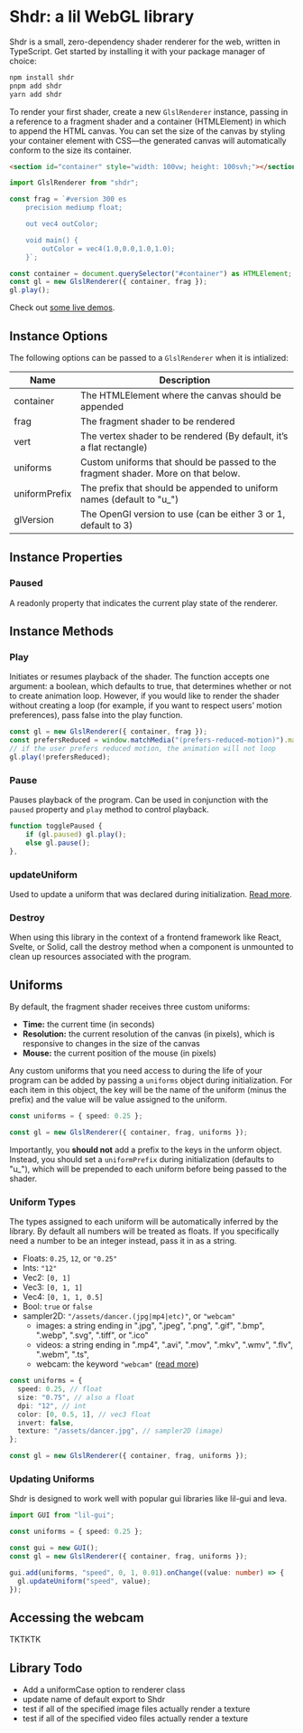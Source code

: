 # Shdr: a lil WebGL library

Shdr is a small, zero-dependency shader renderer for the web, written in TypeScript. Get started by installing it with your package manager of choice:

```bash
npm install shdr
pnpm add shdr
yarn add shdr
```

To render your first shader, create a new `GlslRenderer` instance, passing in a reference to a fragment shader and a container (HTMLElement) in which to append the HTML canvas. You can set the size of the canvas by styling your container element with CSS—the generated canvas will automatically conform to the size its container.

```html
<section id="container" style="width: 100vw; height: 100svh;"></section>
```

```ts
import GlslRenderer from "shdr";

const frag = `#version 300 es
    precision mediump float;

    out vec4 outColor;

    void main() {
        outColor = vec4(1.0,0.0,1.0,1.0);
    }`;

const container = document.querySelector("#container") as HTMLElement;
const gl = new GlslRenderer({ container, frag });
gl.play();
```

Check out [some live demos](https://shdr.andystew.art/).

## Instance Options

The following options can be passed to a `GlslRenderer` when it is intialized:

| Name          | Description                                                                       |
| ------------- | --------------------------------------------------------------------------------- |
| container     | The HTMLElement where the canvas should be appended                               |
| frag          | The fragment shader to be rendered                                                |
| vert          | The vertex shader to be rendered (By default, it’s a flat rectangle)              |
| uniforms      | Custom uniforms that should be passed to the fragment shader. More on that below. |
| uniformPrefix | The prefix that should be appended to uniform names (default to "u\_")            |
| glVersion     | The OpenGl version to use (can be either 3 or 1, default to 3)                    |

## Instance Properties

### Paused

A readonly property that indicates the current play state of the renderer.

## Instance Methods

### Play

Initiates or resumes playback of the shader. The function accepts one argument: a boolean, which defaults to true, that determines whether or not to create animation loop. However, if you would like to render the shader without creating a loop (for example, if you want to respect users’ motion preferences), pass false into the play function.

```ts
const gl = new GlslRenderer({ container, frag });
const prefersReduced = window.matchMedia("(prefers-reduced-motion)").matches;
// if the user prefers reduced motion, the animation will not loop
gl.play(!prefersReduced);
```

### Pause

Pauses playback of the program. Can be used in conjunction with the `paused` property and `play` method to control playback.

```ts
function togglePaused {
    if (gl.paused) gl.play();
    else gl.pause();
},
```

### updateUniform

Used to update a uniform that was declared during initialization. [Read more](https://github.com/andy-stewart-design/shdr?tab=readme-ov-file#updating-uniforms).

### Destroy

When using this library in the context of a frontend framework like React, Svelte, or Solid, call the destroy method when a component is unmounted to clean up resources associated with the program.

## Uniforms

By default, the fragment shader receives three custom uniforms:

- **Time:** the current time (in seconds)
- **Resolution:** the current resolution of the canvas (in pixels), which is responsive to changes in the size of the canvas
- **Mouse:** the current position of the mouse (in pixels)

Any custom uniforms that you need access to during the life of your program can be added by passing a `uniforms` object during initialization. For each item in this object, the key will be the name of the uniform (minus the prefix) and the value will be value assigned to the uniform.

```ts
const uniforms = { speed: 0.25 };

const gl = new GlslRenderer({ container, frag, uniforms });
```

Importantly, you **should not** add a prefix to the keys in the unform object. Instead, you should set a `uniformPrefix` during initialization (defaults to "u\_"), which will be prepended to each uniform before being passed to the shader.

### Uniform Types

The types assigned to each uniform will be automatically inferred by the library. By default all numbers will be treated as floats. If you specifically need a number to be an integer instead, pass it in as a string.

- Floats: `0.25`, `12`, or `"0.25"`
- Ints: `"12"`
- Vec2: `[0, 1]`
- Vec3: `[0, 1, 1]`
- Vec4: `[0, 1, 1, 0.5]`
- Bool: `true` or `false`
- sampler2D: `"/assets/dancer.(jpg|mp4|etc)"`, or `"webcam"`
  - images: a string ending in ".jpg", ".jpeg", ".png", ".gif", ".bmp", ".webp", ".svg", ".tiff", or ".ico"
  - videos: a string ending in ".mp4", ".avi", ".mov", ".mkv", ".wmv", ".flv", ".webm", ".ts",
  - webcam: the keyword `"webcam"` ([read more](https://github.com/andy-stewart-design/shdr?tab=readme-ov-file#accessing-the-webcam))

```ts
const uniforms = {
  speed: 0.25, // float
  size: "0.75", // also a float
  dpi: "12", // int
  color: [0, 0.5, 1], // vec3 float
  invert: false,
  texture: "/assets/dancer.jpg", // sampler2D (image)
};

const gl = new GlslRenderer({ container, frag, uniforms });
```

### Updating Uniforms

Shdr is designed to work well with popular gui libraries like lil-gui and leva.

```ts
import GUI from "lil-gui";

const uniforms = { speed: 0.25 };

const gui = new GUI();
const gl = new GlslRenderer({ container, frag, uniforms });

gui.add(uniforms, "speed", 0, 1, 0.01).onChange((value: number) => {
  gl.updateUniform("speed", value);
});
```

## Accessing the webcam

TKTKTK

## Library Todo

- Add a uniformCase option to renderer class
- update name of default export to Shdr
- test if all of the specified image files actually render a texture
- test if all of the specified video files actually render a texture
